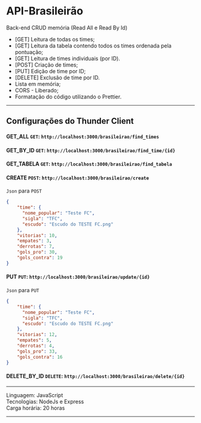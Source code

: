 # API-Brasileirão
Back-end CRUD memória (Read All e Read By Id)

* [GET] Leitura de todas os times;
* [GET] Leitura da tabela contendo todos os times ordenada pela pontuação;
* [GET] Leitura de times individuais (por ID).
* [POST] Criação de times;
* [PUT] Edição de time por ID;
* [DELETE] Exclusão de time por ID.
* Lista em memória;
* CORS - Liberado;
* Formatação do código utilizando o Prettier.

---
## Configurações do Thunder Client

#### GET_ALL `GET`: `http://localhost:3000/brasileirao/find_times`

#### GET_BY_ID `GET`: `http://localhost:3000/brasileirao/find_time/{id}`

#### GET_TABELA `GET`: `http://localhost:3000/brasileirao/find_tabela`

#### CREATE `POST`: `http://localhost:3000/brasileirao/create`
`Json` para `POST`
```json
{
    "time": {
      "nome_popular": "Teste FC",
      "sigla": "TFC",
      "escudo": "Escudo do TESTE FC.png"
    },
    "vitorias": 10,
    "empates": 3,
    "derrotas": 7,
    "gols_pro": 30,
    "gols_contra": 19
}
```

#### PUT `PUT`: `http://localhost:3000/brasileirao/update/{id}`
`Json` para `PUT`
```json
{
    "time": {
      "nome_popular": "Teste FC",
      "sigla": "TFC",
      "escudo": "Escudo do TESTE FC.png"
    },
    "vitorias": 12,
    "empates": 5,
    "derrotas": 4,
    "gols_pro": 33,
    "gols_contra": 16
}
```

#### DELETE_BY_ID `DELETE`: `http://localhost:3000/brasileirao/delete/{id}`

---

Linguagem: JavaScript  
Tecnologias: NodeJs e Express  
Carga horária: 20 horas  

---
